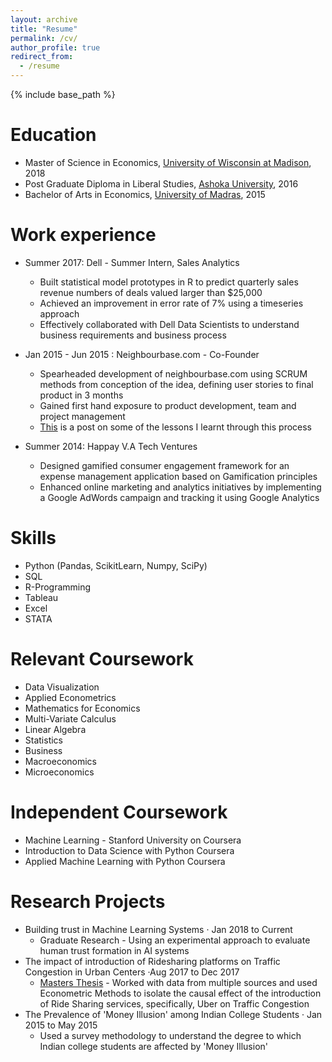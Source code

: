 ```yaml
---
layout: archive
title: "Resume"
permalink: /cv/
author_profile: true
redirect_from:
  - /resume
---
```


{% include base_path %}

Education
======
* Master of Science in Economics, [University of Wisconsin at Madison](https://econ.wisc.edu/masters/), 2018
* Post Graduate Diploma in Liberal Studies, [Ashoka University](https://www.ashoka.edu.in/YIF), 2016
* Bachelor of Arts in Economics, [University of Madras](https://www.mcc.edu.in/index.php/departments/aided-stream/economics), 2015

Work experience
======
* Summer 2017: Dell - Summer Intern, Sales Analytics
  * Built statistical model prototypes in R to predict quarterly sales revenue numbers of deals valued larger than $25,000
  * Achieved an improvement in error rate of 7% using a timeseries approach
  * Effectively collaborated with Dell Data Scientists to understand business requirements and business process

* Jan 2015 - Jun 2015 : Neighbourbase.com - Co-Founder
  * Spearheaded development of neighbourbase.com using SCRUM methods from conception of the idea, defining user stories to     final product in 3 months
  * Gained first hand exposure to product development, team and project management
  * [This](/posts/2017/12/neighbourbaselessons/) is a post on some of the lessons I learnt through this process
  
* Summer 2014: Happay V.A Tech Ventures 
  * Designed gamified consumer engagement framework for an expense management application based on Gamification principles
  * Enhanced online marketing and analytics initiatives by implementing a Google AdWords campaign and tracking it using Google Analytics
  
Skills
======
* Python (Pandas, ScikitLearn, Numpy, SciPy)
* SQL
* R-Programming
* Tableau
* Excel 
* STATA

Relevant Coursework 
=====
* Data Visualization
* Applied Econometrics
* Mathematics for Economics
* Multi-Variate Calculus
* Linear Algebra
* Statistics
* Business
* Macroeconomics
* Microeconomics 

Independent Coursework
======
* Machine Learning - Stanford University on Coursera
* Introduction to Data Science with Python Coursera
* Applied Machine Learning with Python Coursera

Research Projects
======
* Building trust in Machine Learning Systems · Jan 2018 to Current
  * Graduate Research - Using an experimental approach to evaluate human trust formation in AI systems
* The impact of introduction of Ridesharing platforms on Traffic Congestion in Urban Centers ·Aug 2017 to Dec 2017
  * [Masters Thesis](/posts/2018/ridesharingtrafficcongestion) - Worked with data from multiple sources and used Econometric Methods to isolate the causal effect of the introduction of Ride Sharing services, specifically, Uber on Traffic Congestion
* The Prevalence of 'Money Illusion' among Indian College Students · Jan 2015 to May 2015
  * Used a survey methodology to understand the degree to which Indian college students are affected by 'Money Illusion'
  
